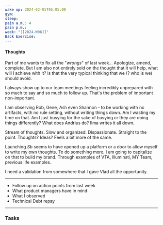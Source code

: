```yaml
---
wake up: 2024-02-05T06:05:00
gym: 
sleep: 
pain a.m.: 4
pain p.m.: 
week: "[[2024-W06]]"
Back Exercise:
---
```

#### Thoughts

Part of me wants to fix all the "*wrongs*" of last week... Apologize, amend, complete. 
But I am also not entirely sold on the thought that it will help, what will I achieve with it? Is that the very typical thinking that we (? who is we)  should avoid. 

I always show up to our team meetings feeling incredibly unprepared with so much to say and so much to follow up. That's the problem of important non-important. 

I am observing Rob, Gene, Ash even Shannon - to be working with no artifacts, with no rule setting, without writing things down. Am I wasting my time on that. Am I just busying for the sake of busying or they are doing things differently? What does Andrius do? Ilma writes it all down. 

Stream of thoughts. 
Slow and organized. Dispassionate. Straight to the point. Thoughts? Ideas? Feels a bit more of the same. 

Launching *Sb* seems to have opened up a platform or a door to allow myself to write my own thoughts. To do something more. I am going to capitalize on that to build my brand. Through examples of VTA, Illuminati, MY Team, previous life examples. 

I need a validation from somewhere that I gave Vlad all the opportunity. 

---

- Follow up on action points from last week
- What product managers have in mind
- What I observed
- Technical Debt repay


-----
### Tasks 

